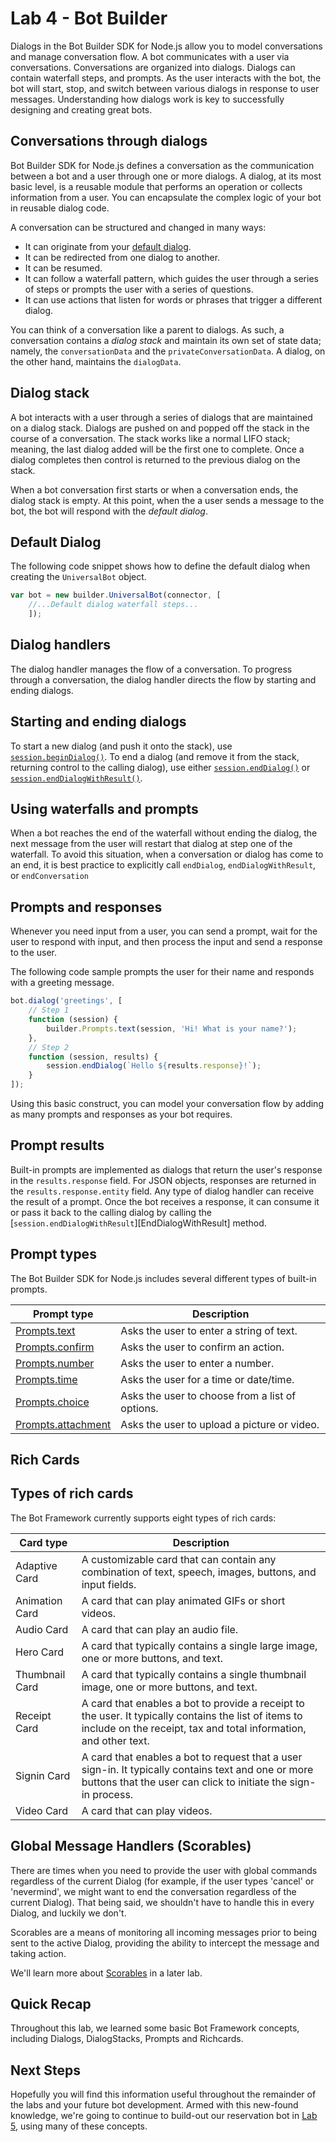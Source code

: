 # Lab 4 - Bot Builder

Dialogs in the Bot Builder SDK for Node.js allow you to model conversations and manage conversation flow. A bot communicates with a user via conversations. Conversations are organized into dialogs. Dialogs can contain waterfall steps, and prompts. As the user interacts with the bot, the bot will start, stop, and switch between various dialogs in response to user messages. Understanding how dialogs work is key to successfully designing and creating great bots.

## Conversations through dialogs

Bot Builder SDK for Node.js defines a conversation as the communication between a bot and a user through one or more dialogs. A dialog, at its most basic level, is a reusable module that performs an operation or collects information from a user. You can encapsulate the complex logic of your bot in reusable dialog code.

A conversation can be structured and changed in many ways:

- It can originate from your [default dialog](#default-dialog).
- It can be redirected from one dialog to another.
- It can be resumed.
- It can follow a waterfall pattern, which guides the user through a series of steps or prompts the user with a series of questions.
- It can use actions that listen for words or phrases that trigger a different dialog. 

You can think of a conversation like a parent to dialogs. As such, a conversation contains a *dialog stack* and maintain its own set of state data; namely, the `conversationData` and the `privateConversationData`. A dialog, on the other hand, maintains the `dialogData`. 


## Dialog stack

A bot interacts with a user through a series of dialogs that are maintained on a dialog stack. Dialogs are pushed on and popped off the stack in the course of a conversation. The stack works like a normal LIFO stack; meaning, the last dialog added will be the first one to complete. Once a dialog completes then control is returned to the previous dialog on the stack.

When a bot conversation first starts or when a conversation ends, the dialog stack is empty. At this point, when the a user sends a message to the bot, the bot will respond with the *default dialog*.

## Default Dialog

The following code snippet shows how to define the default dialog when creating the `UniversalBot` object.

```javascript
var bot = new builder.UniversalBot(connector, [
    //...Default dialog waterfall steps...
    ]);
```
## Dialog handlers

The dialog handler manages the flow of a conversation. To progress through a conversation, the dialog handler directs the flow by starting and ending dialogs. 

## Starting and ending dialogs

To start a new dialog (and push it onto the stack), use [`session.beginDialog()`](http://docs.botframework.com/en-us/node/builder/chat-reference/classes/_botbuilder_d_.session#begindialog). To end a dialog (and remove it from the stack, returning control to the calling dialog), use either [`session.endDialog()`](http://docs.botframework.com/en-us/node/builder/chat-reference/classes/_botbuilder_d_.session#enddialog) or [`session.endDialogWithResult()`](http://docs.botframework.com/en-us/node/builder/chat-reference/classes/_botbuilder_d_.session#enddialogwithresult).

## Using waterfalls and prompts

When a bot reaches the end of the waterfall without ending the dialog, the next message from the user will restart that dialog at step one of the waterfall. To avoid this situation, when a conversation or dialog has come to an end, it is best practice to explicitly call `endDialog`, `endDialogWithResult`, or `endConversation`

## Prompts and responses

Whenever you need input from a user, you can send a prompt, wait for the user to respond with input, and then process the input and send a response to the user.

The following code sample prompts the user for their name and responds with a greeting message.

```javascript
bot.dialog('greetings', [
    // Step 1
    function (session) {
        builder.Prompts.text(session, 'Hi! What is your name?');
    },
    // Step 2
    function (session, results) {
        session.endDialog(`Hello ${results.response}!`);
    }
]);
```

Using this basic construct, you can model your conversation flow by adding as many prompts and responses as your bot requires.

## Prompt results 

Built-in prompts are implemented as dialogs that return the user's response in the `results.response` field. For JSON objects, responses are returned in the `results.response.entity` field. Any type of dialog handler can receive the result of a prompt. Once the bot receives a response, it can consume it or pass it back to the calling dialog by calling the [`session.endDialogWithResult`][EndDialogWithResult] method.

## Prompt types
The Bot Builder SDK for Node.js includes several different types of built-in prompts. 

|**Prompt type**     | **Description** |     
| ------------------ | --------------- |
|[Prompts.text](#promptstext) | Asks the user to enter a string of text. |     
|[Prompts.confirm](#promptsconfirm) | Asks the user to confirm an action.| 
|[Prompts.number](#promptsnumber) | Asks the user to enter a number.     |
|[Prompts.time](#promptstime) | Asks the user for a time or date/time.      |
|[Prompts.choice](#promptschoice) | Asks the user to choose from a list of options.    |
|[Prompts.attachment](#promptsattachment) | Asks the user to upload a picture or video.|       

## Rich Cards

## Types of rich cards 
The Bot Framework currently supports eight types of rich cards: 

| Card type | Description |
|------|------|
| Adaptive Card | A customizable card that can contain any combination of text, speech, images, buttons, and input fields.  |
| Animation Card | A card that can play animated GIFs or short videos. |
| Audio Card | A card that can play an audio file. |
| Hero Card | A card that typically contains a single large image, one or more buttons, and text. |
| Thumbnail Card | A card that typically contains a single thumbnail image, one or more buttons, and text.|
| Receipt Card | A card that enables a bot to provide a receipt to the user. It typically contains the list of items to include on the receipt, tax and total information, and other text. |
| Signin Card | A card that enables a bot to request that a user sign-in. It typically contains text and one or more buttons that the user can click to initiate the sign-in process. |
| Video Card | A card that can play videos. |

## Global Message Handlers (Scorables)

There are times when you need to provide the user with global commands regardless of the current Dialog (for example, if the user types 'cancel' or 'nevermind', we might want to end the conversation regardless of the current Dialog). That being said, we shouldn't have to handle this in every Dialog, and luckily we don't.

Scorables are a means of monitoring all incoming messages prior to being sent to the active Dialog, providing the ability to intercept the message and taking action.

We'll learn more about [Scorables](../7-scorables) in a later lab.

## Quick Recap

Throughout this lab, we learned some basic Bot Framework concepts, including Dialogs, DialogStacks, Prompts and Richcards.

## Next Steps

Hopefully you will find this information useful throughout the remainder of the labs and your future bot development. Armed with this new-found knowledge, we're going to continue to build-out our reservation bot in [Lab 5](../5-dialogs), using many of these concepts.

